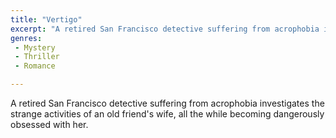 ```yaml
---
title: "Vertigo"
excerpt: "A retired San Francisco detective suffering from acrophobia investigates the strange activities of an old friend's wife, all the while becoming dangerou..."
genres: 
 - Mystery
 - Thriller
 - Romance

---
```


A retired San Francisco detective suffering from acrophobia investigates the strange activities of an old friend's wife, all the while becoming dangerously obsessed with her.
